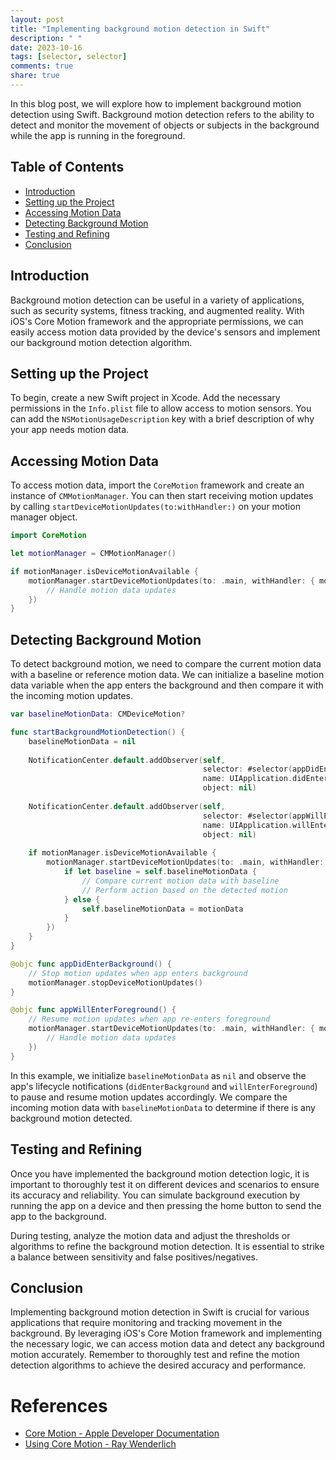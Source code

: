 ```yaml
---
layout: post
title: "Implementing background motion detection in Swift"
description: " "
date: 2023-10-16
tags: [selector, selector]
comments: true
share: true
---
```


In this blog post, we will explore how to implement background motion detection using Swift. Background motion detection refers to the ability to detect and monitor the movement of objects or subjects in the background while the app is running in the foreground.

## Table of Contents

- [Introduction](#introduction)
- [Setting up the Project](#setting-up-the-project)
- [Accessing Motion Data](#accessing-motion-data)
- [Detecting Background Motion](#detecting-background-motion)
- [Testing and Refining](#testing-and-refining)
- [Conclusion](#conclusion)

## Introduction

Background motion detection can be useful in a variety of applications, such as security systems, fitness tracking, and augmented reality. With iOS's Core Motion framework and the appropriate permissions, we can easily access motion data provided by the device's sensors and implement our background motion detection algorithm.

## Setting up the Project

To begin, create a new Swift project in Xcode. Add the necessary permissions in the `Info.plist` file to allow access to motion sensors. You can add the `NSMotionUsageDescription` key with a brief description of why your app needs motion data.

## Accessing Motion Data

To access motion data, import the `CoreMotion` framework and create an instance of `CMMotionManager`. You can then start receiving motion updates by calling `startDeviceMotionUpdates(to:withHandler:)` on your motion manager object.

```swift
import CoreMotion

let motionManager = CMMotionManager()

if motionManager.isDeviceMotionAvailable {
    motionManager.startDeviceMotionUpdates(to: .main, withHandler: { motionData, error in
        // Handle motion data updates
    })
}
```

## Detecting Background Motion

To detect background motion, we need to compare the current motion data with a baseline or reference motion data. We can initialize a baseline motion data variable when the app enters the background and then compare it with the incoming motion updates.

```swift
var baselineMotionData: CMDeviceMotion?

func startBackgroundMotionDetection() {
    baselineMotionData = nil
    
    NotificationCenter.default.addObserver(self,
                                           selector: #selector(appDidEnterBackground),
                                           name: UIApplication.didEnterBackgroundNotification,
                                           object: nil)
    
    NotificationCenter.default.addObserver(self,
                                           selector: #selector(appWillEnterForeground),
                                           name: UIApplication.willEnterForegroundNotification,
                                           object: nil)
    
    if motionManager.isDeviceMotionAvailable {
        motionManager.startDeviceMotionUpdates(to: .main, withHandler: { motionData, error in
            if let baseline = self.baselineMotionData {
                // Compare current motion data with baseline
                // Perform action based on the detected motion
            } else {
                self.baselineMotionData = motionData
            }
        })
    }
}

@objc func appDidEnterBackground() {
    // Stop motion updates when app enters background
    motionManager.stopDeviceMotionUpdates()
}

@objc func appWillEnterForeground() {
    // Resume motion updates when app re-enters foreground
    motionManager.startDeviceMotionUpdates(to: .main, withHandler: { motionData, error in
        // Handle motion data updates
    })
}
```

In this example, we initialize `baselineMotionData` as `nil` and observe the app's lifecycle notifications (`didEnterBackground` and `willEnterForeground`) to pause and resume motion updates accordingly. We compare the incoming motion data with `baselineMotionData` to determine if there is any background motion detected.

## Testing and Refining

Once you have implemented the background motion detection logic, it is important to thoroughly test it on different devices and scenarios to ensure its accuracy and reliability. You can simulate background execution by running the app on a device and then pressing the home button to send the app to the background.

During testing, analyze the motion data and adjust the thresholds or algorithms to refine the background motion detection. It is essential to strike a balance between sensitivity and false positives/negatives.

## Conclusion

Implementing background motion detection in Swift is crucial for various applications that require monitoring and tracking movement in the background. By leveraging iOS's Core Motion framework and implementing the necessary logic, we can access motion data and detect any background motion accurately. Remember to thoroughly test and refine the motion detection algorithms to achieve the desired accuracy and performance.

# References

- [Core Motion - Apple Developer Documentation](https://developer.apple.com/documentation/coremotion)
- [Using Core Motion - Ray Wenderlich](https://www.raywenderlich.com/606047-core-motion-tutorial-getting-started)